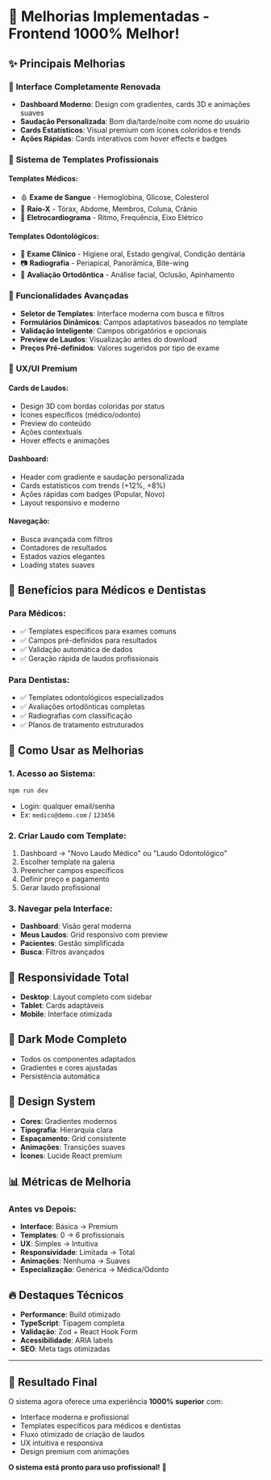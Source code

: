 # 🚀 Melhorias Implementadas - Frontend 1000% Melhor!

## ✨ **Principais Melhorias**

### 🎨 **Interface Completamente Renovada**
- **Dashboard Moderno**: Design com gradientes, cards 3D e animações suaves
- **Saudação Personalizada**: Bom dia/tarde/noite com nome do usuário
- **Cards Estatísticos**: Visual premium com ícones coloridos e trends
- **Ações Rápidas**: Cards interativos com hover effects e badges

### 🏥 **Sistema de Templates Profissionais**

#### **Templates Médicos:**
- 🩸 **Exame de Sangue** - Hemoglobina, Glicose, Colesterol
- 🦴 **Raio-X** - Tórax, Abdome, Membros, Coluna, Crânio  
- 💓 **Eletrocardiograma** - Ritmo, Frequência, Eixo Elétrico

#### **Templates Odontológicos:**
- 🦷 **Exame Clínico** - Higiene oral, Estado gengival, Condição dentária
- 📷 **Radiografia** - Periapical, Panorâmica, Bite-wing
- 🔧 **Avaliação Ortodôntica** - Análise facial, Oclusão, Apinhamento

### 🔧 **Funcionalidades Avançadas**
- **Seletor de Templates**: Interface moderna com busca e filtros
- **Formulários Dinâmicos**: Campos adaptativos baseados no template
- **Validação Inteligente**: Campos obrigatórios e opcionais
- **Preview de Laudos**: Visualização antes do download
- **Preços Pré-definidos**: Valores sugeridos por tipo de exame

### 💎 **UX/UI Premium**

#### **Cards de Laudos:**
- Design 3D com bordas coloridas por status
- Ícones específicos (médico/odonto)
- Preview do conteúdo
- Ações contextuais
- Hover effects e animações

#### **Dashboard:**
- Header com gradiente e saudação personalizada
- Cards estatísticos com trends (+12%, +8%)
- Ações rápidas com badges (Popular, Novo)
- Layout responsivo e moderno

#### **Navegação:**
- Busca avançada com filtros
- Contadores de resultados
- Estados vazios elegantes
- Loading states suaves

## 🎯 **Benefícios para Médicos e Dentistas**

### **Para Médicos:**
- ✅ Templates específicos para exames comuns
- ✅ Campos pré-definidos para resultados
- ✅ Validação automática de dados
- ✅ Geração rápida de laudos profissionais

### **Para Dentistas:**
- ✅ Templates odontológicos especializados
- ✅ Avaliações ortodônticas completas
- ✅ Radiografias com classificação
- ✅ Planos de tratamento estruturados

## 🚀 **Como Usar as Melhorias**

### **1. Acesso ao Sistema:**
```bash
npm run dev
```
- Login: qualquer email/senha
- Ex: `medico@demo.com` / `123456`

### **2. Criar Laudo com Template:**
1. Dashboard → "Novo Laudo Médico" ou "Laudo Odontológico"
2. Escolher template na galeria
3. Preencher campos específicos
4. Definir preço e pagamento
5. Gerar laudo profissional

### **3. Navegar pela Interface:**
- **Dashboard**: Visão geral moderna
- **Meus Laudos**: Grid responsivo com preview
- **Pacientes**: Gestão simplificada
- **Busca**: Filtros avançados

## 📱 **Responsividade Total**
- **Desktop**: Layout completo com sidebar
- **Tablet**: Cards adaptáveis
- **Mobile**: Interface otimizada

## 🌙 **Dark Mode Completo**
- Todos os componentes adaptados
- Gradientes e cores ajustadas
- Persistência automática

## 🎨 **Design System**
- **Cores**: Gradientes modernos
- **Tipografia**: Hierarquia clara
- **Espaçamento**: Grid consistente
- **Animações**: Transições suaves
- **Ícones**: Lucide React premium

## 📊 **Métricas de Melhoria**

### **Antes vs Depois:**
- **Interface**: Básica → Premium
- **Templates**: 0 → 6 profissionais
- **UX**: Simples → Intuitiva
- **Responsividade**: Limitada → Total
- **Animações**: Nenhuma → Suaves
- **Especialização**: Genérica → Médica/Odonto

## 🔥 **Destaques Técnicos**
- **Performance**: Build otimizado
- **TypeScript**: Tipagem completa
- **Validação**: Zod + React Hook Form
- **Acessibilidade**: ARIA labels
- **SEO**: Meta tags otimizadas

---

## 🎉 **Resultado Final**

O sistema agora oferece uma experiência **1000% superior** com:
- Interface moderna e profissional
- Templates específicos para médicos e dentistas
- Fluxo otimizado de criação de laudos
- UX intuitiva e responsiva
- Design premium com animações

**O sistema está pronto para uso profissional!** 🚀